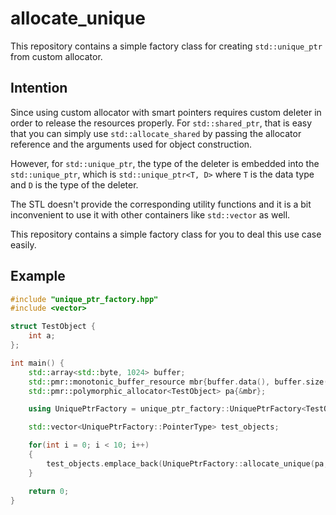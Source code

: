 # allocate_unique
This repository contains a simple factory class for creating `std::unique_ptr` from custom allocator.


## Intention
Since using custom allocator with smart pointers requires custom deleter in order to release the resources properly. For `std::shared_ptr`, that is easy that you can simply use `std::allocate_shared` by passing the allocator reference and the arguments used for object construction.

However, for `std::unique_ptr`, the type of the deleter is embedded into the `std::unique_ptr`, which is `std::unique_ptr<T, D>` where `T` is the data type and `D` is the type of the deleter. 

The STL doesn't provide the corresponding utility functions and it is a bit inconvenient to use it with other containers like `std::vector` as well. 

This repository contains a simple factory class for you to deal this use case easily.


## Example
```cpp
#include "unique_ptr_factory.hpp"
#include <vector>

struct TestObject {
    int a;
};

int main() {
    std::array<std::byte, 1024> buffer; 
    std::pmr::monotonic_buffer_resource mbr{buffer.data(), buffer.size()};
    std::pmr::polymorphic_allocator<TestObject> pa{&mbr};

    using UniquePtrFactory = unique_ptr_factory::UniquePtrFactory<TestObject, std::pmr::polymorphic_allocator<TestObject>>;

    std::vector<UniquePtrFactory::PointerType> test_objects;

    for(int i = 0; i < 10; i++)
    {
        test_objects.emplace_back(UniquePtrFactory::allocate_unique(pa, i));
    }

    return 0;
}

```

